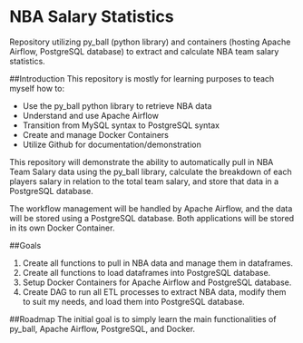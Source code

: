 # NBA Salary Statistics
Repository utilizing py_ball (python library) and containers (hosting Apache Airflow, PostgreSQL database) to extract and calculate NBA team salary statistics.

##Introduction
This repository is mostly for learning purposes to teach myself how to:
- Use the py_ball python library to retrieve NBA data
- Understand and use Apache Airflow
- Transition from MySQL syntax to PostgreSQL syntax
- Create and manage Docker Containers 
- Utilize Github for documentation/demonstration

This repository will demonstrate the ability to automatically pull in NBA Team Salary data using the py_ball library, calculate the breakdown of each players salary in relation to the total team salary, and store that data in a PostgreSQL database.

The workflow management will be handled by Apache Airflow, and the data will be stored using a PostgreSQL database. Both applications will be stored in its own Docker Container.

##Goals
1. Create all functions to pull in NBA data and manage them in dataframes.
2. Create all functions to load dataframes into PostgreSQL database.
3. Setup Docker Containers for Apache Airflow and PostgreSQL database.
4. Create DAG to run all ETL processes to extract NBA data, modify them to suit my needs, and load them into PostgreSQL database.

##Roadmap
The initial goal is to simply learn the main functionalities of py_ball, Apache Airflow, PostgreSQL, and Docker.